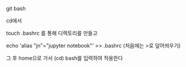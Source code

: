 git bash

cd에서

touch .bashrc 를 통해 디렉토리를 만들고 

echo 'alias "jn"="jupyter notebook"' >> .bashrc (처음에는 >로 덮어씌우기)

그 후 home으로 가서 (cd) bash를 입력하여 적용한다